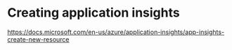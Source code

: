 # Creating application insights

https://docs.microsoft.com/en-us/azure/application-insights/app-insights-create-new-resource 